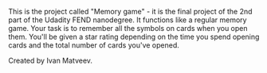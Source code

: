 This is the project called "Memory game" - it is the final project of the 2nd part of the Udadity FEND nanodegree. It functions like a regular memory game. Your task is to remember all the symbols on cards when you open them. You'll be given a star rating depending on the time you spend opening cards and the total number of cards you've opened.

Created by Ivan Matveev.
